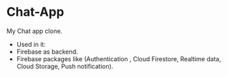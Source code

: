# Chat-App
My Chat app clone.
- Used in it:
- Firebase as backend.
- Firebase packages like 
  (Authentication , 
   Cloud Firestore, 
   Realtime data,
   Cloud Storage,
   Push notification).



